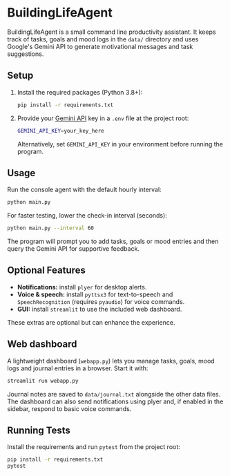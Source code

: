 # BuildingLifeAgent

BuildingLifeAgent is a small command line productivity assistant. It keeps track of tasks, goals and mood logs in the `data/` directory and uses Google's Gemini API to generate motivational messages and task suggestions.

## Setup

1. Install the required packages (Python 3.8+):
   ```bash
   pip install -r requirements.txt
   ```
2. Provide your [Gemini API](https://ai.google.dev/) key in a `.env` file at the project root:
   ```bash
   GEMINI_API_KEY=your_key_here
   ```
   Alternatively, set `GEMINI_API_KEY` in your environment before running the program.

## Usage

Run the console agent with the default hourly interval:
```bash
python main.py
```
For faster testing, lower the check-in interval (seconds):
```bash
python main.py --interval 60
```
The program will prompt you to add tasks, goals or mood entries and then query the Gemini API for supportive feedback.

## Optional Features

- **Notifications:** install `plyer` for desktop alerts.
- **Voice & speech:** install `pyttsx3` for text-to-speech and `SpeechRecognition` (requires `pyaudio`) for voice commands.
- **GUI:** install `streamlit` to use the included web dashboard.

These extras are optional but can enhance the experience.

## Web dashboard

A lightweight dashboard (`webapp.py`) lets you manage tasks, goals, mood logs and journal entries in a browser. Start it with:
```bash
streamlit run webapp.py
```
Journal notes are saved to `data/journal.txt` alongside the other data files. The dashboard can also send notifications using plyer and, if enabled in the sidebar, respond to basic voice commands.


## Running Tests

Install the requirements and run `pytest` from the project root:

```bash
pip install -r requirements.txt
pytest
```